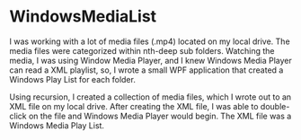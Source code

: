 WindowsMediaList
================

I was working with a lot of media files (.mp4) located on my local drive. The media files were categorized within nth-deep sub folders. Watching the media, I was using Window Media Player, and I knew Windows Media Player can read a XML playlist, so, I wrote a small WPF application that created a Windows Play List for each folder.

Using recursion, I created a collection of media files, which I wrote out to an XML file on my local drive. After creating the XML file, I was able to double-click on the file and Windows Media Player would begin. The XML file was a Windows Media Play List.
